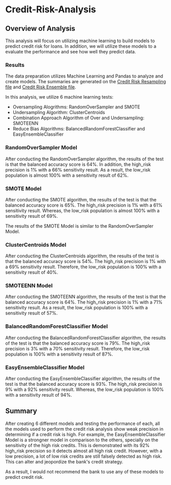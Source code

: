 # Credit-Risk-Analysis

## Overview of Analysis

This analysis will focus on utilizing machine learning to build models to predict credit risk for loans. In addition, we will utilize these models to a evaluate the performance and see how well they predict data.

### Results

The data preparation utilizes Machine Learning and Pandas to analyze and create models. The summaries are generated on the <a href="credit_risk_resampling.ipynb">Credit Risk Resampling file</a> and <a href="credit_risk_ensemble.ipynb">Credit Risk Ensemble file</a>. 

In this analysis, we utilize 6 machine learning tests:

- Oversampling Alogrithms: RandomOverSampler and SMOTE
- Undersampling Algorithm: ClusterCentroids
- Combination Approach Algorithm of Over and Undersampling: SMOTEENN
- Reduce Bias Algorithms: BalancedRandomForestClassifier and EasyEnsembleClassifier

### RandomOverSampler Model

After conducting the RandomOverSampler algorithm, the results of the test is that the balanced accuracy score is 64%. In addition, the high_risk precision is 1% with a 66% sensitivity result. As a result, the low_risk population is almost 100% with a sensitivity result of 62%.

### SMOTE Model

After conducting the SMOTE algorithm, the results of the test is that the balanced accuracy score is 65%. The high_risk precision is 1% with a 61% sensitivity result. Whereas, the low_risk population is almost 100% with a sensitivity result of 69%.

The results of the SMOTE Model is similar to the RandomOverSampler Model.

### ClusterCentroids Model

After conducting the ClusterCentroids algorithm, the results of the test is that the balanced accuracy score is 54%. The high_risk precision is 1% with a 69% sensitivity result. Therefore, the low_risk population is 100% with a sensitivity result of 40%.

### SMOTEENN Model

After conducting the SMOTEENN algorithm, the results of the test is that the balanced accuracy score is 64%. The high_risk precision is 1% with a 71% sensitivity result. As a result, the low_risk population is 100% with a sensitivity result of 57%.

### BalancedRandomForestClassifier Model

After conducting the BalancedRandomForestClassifier algorithm, the results of the test is that the balanced accuracy score is 79%. The high_risk precision is 3% with a 70% sensitivity result. Therefore, the low_risk population is 100% with a sensitivity result of 87%.

### EasyEnsembleClassifier Model

After conducting the EasyEnsembleClassifier algorithm, the results of the test is that the balanced accuracy score is 93%. The high_risk precision is 9% with a 92% sensitivity result. Whereas, the low_risk population is 100% with a sensitivity result of 94%.

## Summary

After creating 6 different models and testing the performance of each, all the models used to perform the credit risk analysis show weak precision in determining if a credit risk is high. For example, the EasyEnsembleClassifier Model is a strongner model in comparison to the others, specially on the sensitivity of the high risk credits. This is demonstrated with its 92% high_risk precision so it detects almost all high risk credit. However, with a low precision, a lot of low risk credits are still falsely detected as high risk. This can alter and jeopordize the bank's credit strategy. 

As a result, I would not recommend the bank to use any of these models to predict credit risk. 
